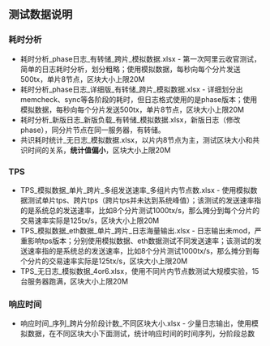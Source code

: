 ## 测试数据说明
### 耗时分析
- 耗时分析_phase日志_有转储_跨片_模拟数据.xlsx - 第一次阿里云收官测试，简单的日志耗时分析，划分粗略；使用模拟数据，每秒向每个分片发送500tx，单片8节点，区块大小上限20M
- 耗时分析_phase日志_详细版_有转储_跨片_模拟数据.xlsx - 详细划分出memcheck、sync等各阶段的耗时，但日志格式使用的是phase版本；使用模拟数据，每秒向每个分片发送500tx，单片8节点，区块大小上限20M
- 耗时分析_新版日志_新版负载_有转储_模拟数据.xlsx，新版日志（修改phase），同分片节点在同一服务器，有转储。
- 共识耗时统计_无日志_模拟数据.xlsx，以片内8节点为主，测试区块大小和共识时间的关系，**统计值偏小**，区块大小上限20M


### TPS
- TPS_模拟数据_单片_跨片_多组发送速率_多组片内节点数.xlsx - 使用模拟数据测试单片tps、跨片tps（跨片tps并未达到系统峰值）；该测试的发送速率指的是系统总的发送速率，比如8个分片测试1000tx/s，那么摊分到每个分片的交易速率实际是125tx/s，区块大小上限20M
- TPS_模拟数据_eth数据_单片_跨片_日志海量输出.xlsx - 日志输出未mod，严重影响tps版本；分别使用模拟数据、eth数据测试不同发送速率；该测试的发送速率指的是系统总的发送速率，比如8个分片测试1000tx/s，那么摊分到每个分片的交易速率实际是125tx/s，区块大小上限20M
- TPS_无日志_模拟数据_4or6.xlsx，使用不同片内节点数测试大规模实验，15台服务器跑满，区块大小上限20M



### 响应时间
- 响应时间_序列_跨片分阶段计数_不同区块大小.xlsx - 少量日志输出，使用模拟数据，在不同区块大小下面测试，统计响应时间的时间序列，分阶段总数
